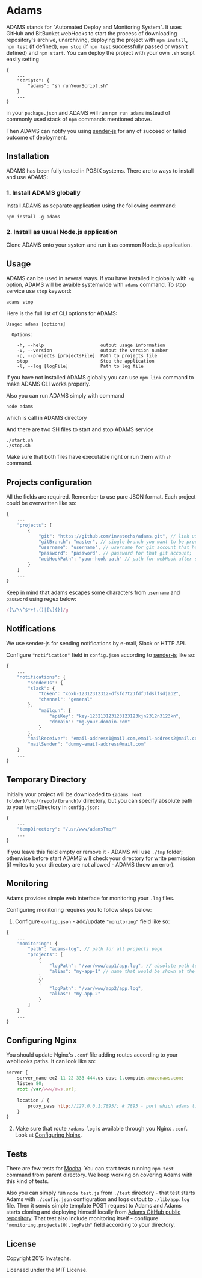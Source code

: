 # Adams
ADAMS stands for "Automated Deploy and Monitoring System". 
It uses GitHub and BitBucket webHooks to start the process of downloading repository's archive, 
unarchiving, deploying the project with `npm install`, `npm test` (if defined),
`npm stop` (if `npm test` successfully passed or wasn't defined) and `npm start`. 
You can deploy the project with your own `.sh` script easily setting 
```
{
    ...
    "scripts": {
        "adams": "sh runYourScript.sh"
    }
    ...
}
``` 
in your `package.json` and ADAMS will run `npm run adams` instead of commonly used stack of `npm` commands mentioned above. 

Then ADAMS can notify you using [sender-js](https://www.npmjs.com/package/sender-js) for any of succeed or failed outcome of deployment.



## Installation
ADAMS has been fully tested in POSIX systems. There are to ways to install and use ADAMS:
### 1. Install ADAMS globally
Install ADAMS as separate application using the following command:
```
npm install -g adams
```

### 2. Install as usual Node.js application
Clone ADAMS onto your system and run it as common Node.js application.

## Usage
ADAMS can be used in several ways. If you have installed it globally with `-g` option, 
ADAMS will be avaible systemwide with `adams` command. To stop service use `stop` keyword:
```
adams stop
```

Here is the full list of CLI options for ADAMS:
```
Usage: adams [options]

  Options:

    -h, --help                     output usage information
    -V, --version                  output the version number
    -p, --projects [projectsFile]  Path to projects file
    stop                           Stop the application
    -l, --log [logFile]            Path to log file
```

If you have not installed ADAMS globally you can use `npm link` command to make ADAMS CLI works properly.

Also you can run ADAMS simply with command
```
node adams
```
which is call in ADAMS directory

And there are two SH files to start and stop ADAMS service
```
./start.sh
./stop.sh
```
Make sure that both files have executable right or run them with `sh` command.


## Projects configuration

All the fields are required. Remember to use pure JSON format. Each project could be overwritten like so:

```js
{
    ...
    "projects": [
        {
            "git": "https://github.com/invatechs/adams.git", // link used for clone project;
            "gitBranch": "master", // single branch you want to be proceeded;
            "username": "username", // username for git account that have at least read rights for git repository; you can specify empty username and password if current git account is publick; 
            "password": "password", // password for that git account;
            "webHookPath": "your-hook-path" // path for webHook after server DNS address, for example: you have your server running on `http://ec2-11-22-333-444.us-west-1.compute.amazonaws.com`, so you can create webHook `http://ec2-11-22-333-444.us-west-1.compute.amazonaws.com/your-hook-path`;
        }
    ]
    ...
}
```

Keep in mind that adams escapes some characters from `username` and `password` using regex below:

```js
/[\/\\^$*+?.()|[\]{}]/g
```

## Notifications

We use sender-js for sending notifications by e-mail, Slack or HTTP API.

Configure `"notification"` field in `config.json` according to [sender-js](https://www.npmjs.com/package/sender-js) like so:

```js
{
    ...
    "notifications": {
        "senderJs": {
        "slack": {
            "token": "xoxb-12312312312-dfsfd7t2JfdfJfdslfsdjap2",
            "channel": "general"
        },
            "mailgun": {
                "apiKey": "key-123213123123123123kjn2312n3123kn",
                "domain": "mg.your-domain.com"
            }
        },
        "mailReceiver": "email-address1@mail.com,email-address2@mail.com",
        "mailSender": "dummy-email-address@mail.com"
    }
    ...
}
```


## Temporary Directory

Initially your project will be downloaded to `{adams root folder}/tmp/{repo}/{branch}/` directory, but 
you can specify absolute path to your tempDirectory in `config.json`:

```js
{
    ...
    "tempDirectory": "/usr/www/adamsTmp/"
    ...
}
```
If you leave this field empty or remove it - ADAMS will use `./tmp` folder; otherwise before start 
ADAMS will check your directory for write permission (if writes to your directory are not allowed - 
ADAMS throw an error).


## Monitoring

Adams provides simple web interface for monitoring your `.log` files.

Configuring monitoring requires you to follow steps below:

1) Configure `config.json` - add/update `"monitoring"` field like so:
```js
{
    ...
    "monitoring": {
        "path": "adams-log", // path for all projects page
        "projects": [
            {
                "logPath": "/var/www/app1/app.log", // absolute path to the .log file
                "alias": "my-app-1" // name that would be shown at the all projects page
            },
            {
                "logPath": "/var/www/app2/app.log",
                "alias": "my-app-2"
            }
        ]
    }
    ...
}
```


## <a name="configuring-nginx"></a>Configuring Nginx

You should update Nginx's `.conf` file adding routes according to your webHooks paths. It can look like so:
                                                                          
```js
server {
    server_name ec2-11-22-333-444.us-east-1.compute.amazonaws.com;
    listen 80;
    root /var/www/aws.url;
        
    location / {
        proxy_pass http://127.0.0.1:7895/; # 7895 - port which adams listens
    }
}
```
 

2) Make sure that route `/adams-log` is available through you Nginx `.conf`. Look at [Configuring Nginx](#configuring-nginx).


## Tests
 
There are few tests for [Mocha](http://mochajs.org). 
You can start tests running `npm test` command from parent directory. 
We keep working on covering Adams with this kind of tests.

Also you can simply run `node test.js` from `./test` directory - that test starts Adams 
with `./config.json` configuration and logs output to `./lib/app.log` file. 
Then it sends simple template POST request to Adams and Adams starts cloning and 
deploying himself locally from [Adams GitHub public repository](https://github.com/invatechs/adams).
That test also include monitoring itself - configure `"monitoring.projects[0].logPath"` field 
according to your directory. 


## License
Copyright 2015 Invatechs.

Licensed under the MIT License.
